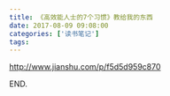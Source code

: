 ```yaml
---
title: 《高效能人士的7个习惯》教给我的东西
date: 2017-08-09 09:08:00
categories: ['读书笔记']
tags:
---
```


<http://www.jianshu.com/p/f5d5d959c870>

END.
